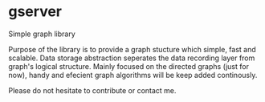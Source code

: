 gserver
=======

Simple graph library

Purpose of the library is to provide a graph stucture which simple, fast and scalable. 
Data storage abstraction seperates the data recording layer from graph's logical structure. 
Mainly focused on the directed graphs (just for now), handy and efecient graph algorithms will
be keep added continously. 

Please do not hesitate to contribute or contact me.
